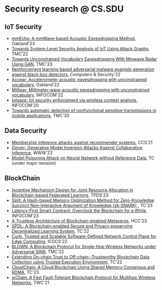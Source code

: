# Security research @ CS.SDU

## IoT Security

- [mmEcho: A mmWave-based Acoustic Eavesdropping Method](papers/mmEcho.pdf), Oakland'23
- [Towards System-Level Security Analysis of IoT Using Attack Graphs](papers/Towards_System-Level_Security_Analysis_of_IoT_Using_Attack_Graphs.pdf), TMC'22
- [Towards Unconstrained Vocabulary Eavesdropping With Mmwave Radar Using GAN](papers/Towards_Unconstrained_Vocabulary_Eavesdropping_With_Mmwave_Radar_Using_GAN.pdf), TMC'23
- [Reinforcement learning based adversarial malware example generation against black-box detectors](papers/Reinforcement%20Learning%20based%20Adversarial%20Malware%20Example%20Generation%20against%20Black-box%20Detectors.pdf), Computers & Security'22
- [Accear: Accelerometer acoustic eavesdropping with unconstrained vocabulary](papers/AccEar_Accelerometer_Acoustic_Eavesdropping_with_Unconstrained_Vocabulary.pdf), Oakland'22
- [Milliear: Millimeter-wave acoustic eavesdropping with unconstrained vocabulary](papers/MILLIEAR_Millimeter-wave_Acoustic_Eavesdropping_with_Unconstrained_Vocabulary.pdf), INFOCOM'22
- [Iotgaze: Iot security enforcement via wireless context analysis](papers/IoTGaze_IoT_Security_Enforcement_via_Wireless_Context_Analysis.pdf), INFOCOM'20
- [Towards automatic detection of nonfunctional sensitive transmissions in mobile applications](papers/Towards_Automatic_Detection_of_Nonfunctional_Sensitive_Transmissions_in_Mobile_Applications.pdf), TMC'20

## Data Security

- [Membership inference attacks against recommender systems](papers/3460120.3484770.pdf), CCS'21
- [Ginver: Generative Model Inversion Attacks Against
Collaborative Inference](papers/Ginger_TheWebConf_2023.pdf), WWW'23
- [Model Poisoning Attack on Neural Network without Reference Data](papers/Model_Poisoning.pdf), TC (under major revision)

## BlockChain
- [Incentive Mechanism Design for Joint Resource Allocation in Blockchain-based Federated Learning](papers/Incentive%20Mechanism%20Design%20for%20Joint%20Resource%20Allocation%20in%20Blockchain-based%20Federated%20Learning.pdf), TPDS'23
- [Split: A Hash-based Memory Optimization Method for Zero-Knowledge Succinct Non-Interactive Argument of Knowledge (zk-SNARK) ](papers/split.pdf), TC'23
- [Latency-First Smart Contract: Overclock the Blockchain for a While](papers/Latency-First%20Smart%20Contract_Overclock%20the%20Blockchain%20for%20a%20while.pdf), INFOCOM'23
- [A Trustless Architecture of Blockchain-enabled Metaverse](papers/A%20Trustless%20Architecture%20of%20Blockchain-enabled%20Metaverse.pdf), HCC'23
- [SPDL: A Blockchain-enabled Secure and Privacy-preserving Decentralized Learning System](papers/SPDL_Blockchain-secured%20and%20Privacy-preserving%20Decentralized%20Learning.pdf), TC'22
- [Curb: Trusted and Scalable Software-Defined Network Control Plane for Edge Computing](papers/Curb_Trusted%20and%20Scalable%20Software-Defined%20Network%20Control%20Plane%20for%20Edge%20Computing.pdf), ICDCS'22
- [BLOWN: A Blockchain Protocol for Single-Hop Wireless Networks under Adversarial SINR](papers/BLOWN_A%20Blockchain%20Protocol%20for%20Single-Hop%20Wireless%20Networks%20under%20Adversarial%20SINR.pdf), TMC'22
- [Extending On-chain Trust to Off-chain--Trustworthy Blockchain Data Collection using Trusted Execution Environment](papers/Extending%20On-chain%20Trust%20to%20Off-chain%E2%80%93Trustworthy%20Blockchain%20Data%20Collection%20using%20Trusted%20Execution%20Environment%20(TEE).pdf), TC'22
- [CloudChain: A Cloud Blockchain Using Shared Memory Consensus and RDMA](papers/CloudChain_A_Cloud_Blockchain_Using_Shared_Memory_Consensus_and_RDMA.pdf), TC'22
- [wChain: A Fast Fault-Tolerant Blockchain Protocol for Multihop Wireless Networks](papers/wChain_A_Fast_Fault-Tolerant_Blockchain_Protocol_for_Multihop_Wireless_Networks.pdf), TWC'21